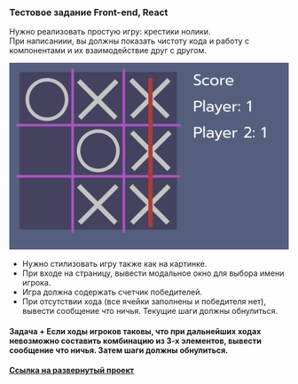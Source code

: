 ### Тестовое задание Front-end, React

Нужно реализовать простую игру: крестики нолики. <br>
При написаниии, вы должны показать чистоту кода и работу с компонентами и их взаимодействие
друг с другом.

[<img src="https://github.com/DimaxizISD-21/iteam-test-task/blob/main/result-task.png" width="700"/>](https://github.com/DimaxizISD-21/iteam-test-task/blob/main/result-task.png)
 - Нужно стилизовать игру также как на картинке.
 - При входе на страницу, вывести модальное окно для выбора имени игрока.
 - Игра должна содержать счетчик победителей.
 - При отсутствии хода (все ячейки заполнены и победителя нет), вывести сообщение что ничья. Текущие шаги должны обнулиться.

#### Задача + Если ходы игроков таковы, что при дальнейших ходах невозможно составить комбинацию из 3-х элементов, вывести сообщение что ничья. Затем шаги должны обнулиться.

#### [Ссылка на развернутый проект](https://facebook.github.io/create-react-app/docs/running-tests)
